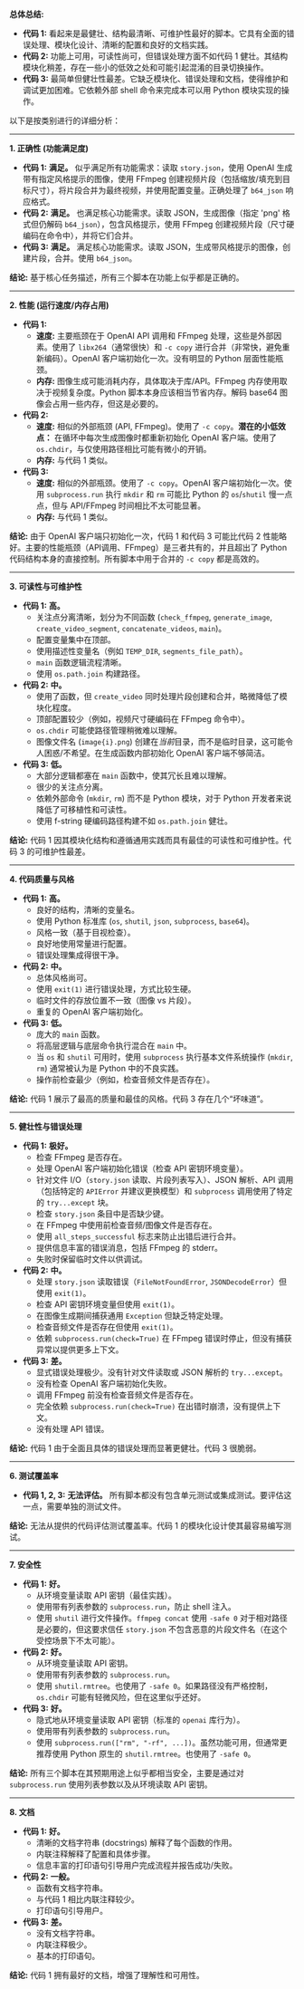**总体总结:**

* **代码 1:** 看起来是最健壮、结构最清晰、可维护性最好的脚本。它具有全面的错误处理、模块化设计、清晰的配置和良好的文档实践。
* **代码 2:** 功能上可用，可读性尚可，但错误处理方面不如代码 1 健壮。其结构模块化稍差，存在一些小的低效之处和可能引起混淆的目录切换操作。
* **代码 3:** 最简单但健壮性最差。它缺乏模块化、错误处理和文档，使得维护和调试更加困难。它依赖外部 shell 命令来完成本可以用 Python 模块实现的操作。

以下是按类别进行的详细分析：

---

**1. 正确性 (功能满足度)**

* **代码 1:** **满足。** 似乎满足所有功能需求：读取 `story.json`，使用 OpenAI 生成带有指定风格提示的图像，使用 FFmpeg 创建视频片段（包括缩放/填充到目标尺寸），将片段合并为最终视频，并使用配置变量。正确处理了 `b64_json` 响应格式。
* **代码 2:** **满足。** 也满足核心功能需求。读取 JSON，生成图像（指定 'png' 格式但仍解码 `b64_json`），包含风格提示，使用 FFmpeg 创建视频片段（尺寸硬编码在命令中），并将它们合并。
* **代码 3:** **满足。** 满足核心功能需求。读取 JSON，生成带风格提示的图像，创建片段，合并。使用 `b64_json`。

**结论:** 基于核心任务描述，所有三个脚本在功能上似乎都是正确的。

---

**2. 性能 (运行速度/内存占用)**

* **代码 1:**
    * **速度:** 主要瓶颈在于 OpenAI API 调用和 FFmpeg 处理，这些是外部因素。使用了 `libx264`（通常很快）和 `-c copy` 进行合并（非常快，避免重新编码）。OpenAI 客户端初始化一次。没有明显的 Python 层面性能瓶颈。
    * **内存:** 图像生成可能消耗内存，具体取决于库/API。FFmpeg 内存使用取决于视频复杂度。Python 脚本本身应该相当节省内存。解码 base64 图像会占用一些内存，但这是必要的。
* **代码 2:**
    * **速度:** 相似的外部瓶颈 (API, FFmpeg)。使用了 `-c copy`。**潜在的小低效点：** 在循环中每次生成图像时都重新初始化 OpenAI 客户端。使用了 `os.chdir`，与仅使用路径相比可能有微小的开销。
    * **内存:** 与代码 1 类似。
* **代码 3:**
    * **速度:** 相似的外部瓶颈。使用了 `-c copy`。OpenAI 客户端初始化一次。使用 `subprocess.run` 执行 `mkdir` 和 `rm` 可能比 Python 的 `os`/`shutil` 慢一点点，但与 API/FFmpeg 时间相比不太可能显著。
    * **内存:** 与代码 1 类似。

**结论:** 由于 OpenAI 客户端只初始化一次，代码 1 和代码 3 可能比代码 2 性能略好。主要的性能瓶颈（API调用、FFmpeg）是三者共有的，并且超出了 Python 代码结构本身的直接控制。所有脚本中用于合并的 `-c copy` 都是高效的。

---

**3. 可读性与可维护性**

* **代码 1:** **高。**
    * 关注点分离清晰，划分为不同函数 (`check_ffmpeg`, `generate_image`, `create_video_segment`, `concatenate_videos`, `main`)。
    * 配置变量集中在顶部。
    * 使用描述性变量名（例如 `TEMP_DIR`, `segments_file_path`）。
    * `main` 函数逻辑流程清晰。
    * 使用 `os.path.join` 构建路径。
* **代码 2:** **中。**
    * 使用了函数，但 `create_video` 同时处理片段创建和合并，略微降低了模块化程度。
    * 顶部配置较少（例如，视频尺寸硬编码在 FFmpeg 命令中）。
    * `os.chdir` 可能使路径管理稍微难以理解。
    * 图像文件名 (`image{i}.png`) 创建在*当前*目录，而不是临时目录，这可能令人困惑/不希望。在生成函数内部初始化 OpenAI 客户端不够简洁。
* **代码 3:** **低。**
    * 大部分逻辑都塞在 `main` 函数中，使其冗长且难以理解。
    * 很少的关注点分离。
    * 依赖外部命令 (`mkdir`, `rm`) 而不是 Python 模块，对于 Python 开发者来说降低了可移植性和可读性。
    * 使用 f-string 硬编码路径构建不如 `os.path.join` 健壮。

**结论:** 代码 1 因其模块化结构和遵循通用实践而具有最佳的可读性和可维护性。代码 3 的可维护性最差。

---

**4. 代码质量与风格**

* **代码 1:** **高。**
    * 良好的结构，清晰的变量名。
    * 使用 Python 标准库 (`os`, `shutil`, `json`, `subprocess`, `base64`)。
    * 风格一致（基于目视检查）。
    * 良好地使用常量进行配置。
    * 错误处理集成得很干净。
* **代码 2:** **中。**
    * 总体风格尚可。
    * 使用 `exit(1)` 进行错误处理，方式比较生硬。
    * 临时文件的存放位置不一致（图像 vs 片段）。
    * 重复的 OpenAI 客户端初始化。
* **代码 3:** **低。**
    * 庞大的 `main` 函数。
    * 将高层逻辑与底层命令执行混合在 `main` 中。
    * 当 `os` 和 `shutil` 可用时，使用 `subprocess` 执行基本文件系统操作 (`mkdir`, `rm`) 通常被认为是 Python 中的不良实践。
    * 操作前检查最少（例如，检查音频文件是否存在）。

**结论:** 代码 1 展示了最高的质量和最佳的风格。代码 3 存在几个“坏味道”。

---

**5. 健壮性与错误处理**

* **代码 1:** **极好。**
    * 检查 FFmpeg 是否存在。
    * 处理 OpenAI 客户端初始化错误（检查 API 密钥环境变量）。
    * 针对文件 I/O（`story.json` 读取、片段列表写入）、JSON 解析、API 调用（包括特定的 `APIError` 并建议更换模型）和 `subprocess` 调用使用了特定的 `try...except` 块。
    * 检查 `story.json` 条目中是否缺少键。
    * 在 FFmpeg 中使用前检查音频/图像文件是否存在。
    * 使用 `all_steps_successful` 标志来防止出错后进行合并。
    * 提供信息丰富的错误消息，包括 FFmpeg 的 stderr。
    * 失败时保留临时文件以供调试。
* **代码 2:** **中。**
    * 处理 `story.json` 读取错误（`FileNotFoundError`, `JSONDecodeError`）但使用 `exit(1)`。
    * 检查 API 密钥环境变量但使用 `exit(1)`。
    * 在图像生成期间捕获通用 `Exception` 但缺乏特定处理。
    * 检查音频文件是否存在但使用 `exit(1)`。
    * 依赖 `subprocess.run(check=True)` 在 FFmpeg 错误时停止，但没有捕获异常以提供更多上下文。
* **代码 3:** **差。**
    * 显式错误处理极少。没有针对文件读取或 JSON 解析的 `try...except`。
    * 没有检查 OpenAI 客户端初始化失败。
    * 调用 FFmpeg 前没有检查音频文件是否存在。
    * 完全依赖 `subprocess.run(check=True)` 在出错时崩溃，没有提供上下文。
    * 没有处理 API 错误。

**结论:** 代码 1 由于全面且具体的错误处理而显著更健壮。代码 3 很脆弱。

---

**6. 测试覆盖率**

* **代码 1, 2, 3:** **无法评估。** 所有脚本都没有包含单元测试或集成测试。要评估这一点，需要单独的测试文件。

**结论:** 无法从提供的代码评估测试覆盖率。代码 1 的模块化设计使其最容易编写测试。

---

**7. 安全性**

* **代码 1:** **好。**
    * 从环境变量读取 API 密钥（最佳实践）。
    * 使用带有列表参数的 `subprocess.run`，防止 shell 注入。
    * 使用 `shutil` 进行文件操作。`ffmpeg concat` 使用 `-safe 0` 对于相对路径是必要的，但这要求信任 `story.json` 不包含恶意的片段文件名（在这个受控场景下不太可能）。
* **代码 2:** **好。**
    * 从环境变量读取 API 密钥。
    * 使用带有列表参数的 `subprocess.run`。
    * 使用 `shutil.rmtree`。也使用了 `-safe 0`。如果路径没有严格控制，`os.chdir` 可能有轻微风险，但在这里似乎还好。
* **代码 3:** **好。**
    * 隐式地从环境变量读取 API 密钥（标准的 `openai` 库行为）。
    * 使用带有列表参数的 `subprocess.run`。
    * 使用 `subprocess.run(["rm", "-rf", ...])`。虽然功能可用，但通常更推荐使用 Python 原生的 `shutil.rmtree`。也使用了 `-safe 0`。

**结论:** 所有三个脚本在其预期用途上似乎都相当安全，主要是通过对 `subprocess.run` 使用列表参数以及从环境读取 API 密钥。

---

**8. 文档**

* **代码 1:** **好。**
    * 清晰的文档字符串 (docstrings) 解释了每个函数的作用。
    * 内联注释解释了配置和具体步骤。
    * 信息丰富的打印语句引导用户完成流程并报告成功/失败。
* **代码 2:** **一般。**
    * 函数有文档字符串。
    * 与代码 1 相比内联注释较少。
    * 打印语句引导用户。
* **代码 3:** **差。**
    * 没有文档字符串。
    * 内联注释极少。
    * 基本的打印语句。

**结论:** 代码 1 拥有最好的文档，增强了理解性和可用性。